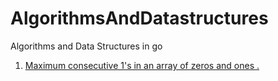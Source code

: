 # AlgorithmsAndDatastructures
Algorithms and Data Structures in go


1. [Maximum consecutive 1's in an array of zeros and ones .](https://play.golang.org/p/7s1ICjnYrzn)



